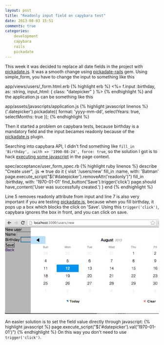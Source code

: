 ```yaml
---
layout: post
title: "Readonly input field on capybara test"
date: 2013-08-03 15:51
comments: true
categories: 
    development
    capybara
    rails
    pickadate
---
```


This week it was decided to replace all date fields in the project with [pickadate.js][]. It was a smooth change using [pickadate-rails][] gem. Using simple_form, you have to change the input to something like this 

app/views/users/_form.html.erb
{% highlight erb %}
<%= f.input :birthday, as: :string, input_html: { class: "datepicker" } %>
{% endhighlight %}
and the application.js can be something like this

app/assets/javascripts/application.js
{% highlight javascript linenos %}
('.datepicker').pickadate({
    format: 'yyyy-mm-dd',
    selectYears: true,
    selectMonths: true
});
{% endhighlight %}

<!--more-->

Then it started a problem on capybara tests, because birthday is a mandatory field and the input becames readonly because of the [pickadate.js][] plugin.

Searching into capybara API, I didn't find something like `fill_in 'Birthday', :with => '1990-08-24', force: true`, so the solution I got is to hack [executing some javascript][capybara-scripting] in the page context.

spec/acceptance/user_form_spec.rb
{% highlight ruby linenos %}
describe "Create user", :js => true do
  it {
    visit '/users/new'
    fill_in :name, with: 'Batman'
    page.execute_script("$('#datepicker').removeAttr('readonly')")
    fill_in :birthday, with: '1970-01-01'
    find_button('Save').trigger('click')
    page.should have_content('User was successfully created.')
  }
end
{% endhighlight %}

Line 5 removes readonly attribute from input and line 7 is also very important if you are testing [pickadate.js][], because when you fill birthday, it pops up a box which blocks the click on 'Save'. Using this `trigger('click')`, capybara ignores the box in front, and you can click on save.

![image](/images/posts/2013-08-03/pickadate-popup.jpg)

An easier solution is to set the field value directly through javascript:
{% highlight javascript %}
page.execute_script("$('#datepicker').val('1970-01-01')")
{% endhighlight %}
On this way you don't need to use `trigger('click')`.


[pickadate.js]: http://amsul.ca/pickadate.js
[pickadate-rails]: https://github.com/veracross/pickadate-rails
[capybara-scripting]: http://rubydoc.info/github/jnicklas/capybara/master#Scripting
